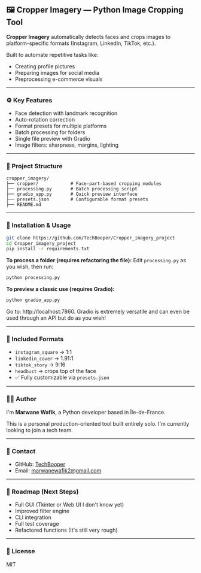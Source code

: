 ## 🖼️ Cropper Imagery — Python Image Cropping Tool

**Cropper Imagery** automatically detects faces and crops images to platform-specific formats (Instagram, LinkedIn, TikTok, etc.).

Built to automate repetitive tasks like:

* Creating profile pictures
* Preparing images for social media
* Preprocessing e-commerce visuals

---

### ⚙️ Key Features

* Face detection with landmark recognition
* Auto-rotation correction
* Format presets for multiple platforms
* Batch processing for folders
* Single file preview with Gradio
* Image filters: sharpness, margins, lighting

---

### 📁 Project Structure

```
cropper_imagery/
├── cropper/            # Face-part-based cropping modules
├── processing.py       # Batch processing script
├── gradio_app.py       # Quick preview interface
├── presets.json        # Configurable format presets
├── README.md
```

---

### 📂 Installation & Usage

```bash
git clone https://github.com/TechBooper/Cropper_imagery_project
cd Cropper_imagery_project
pip install -r requirements.txt
```

**To process a folder (requires refactoring the file):**
Edit `processing.py` as you wish, then run:

```bash
python processing.py
```

**To preview a classic use (requires Gradio):**

```bash
python gradio_app.py
```
Go to: http://localhost:7860. Gradio is extremely versatile and can even be used through an API but do as you wish!

---

### 🔧 Included Formats

* `instagram_square` → 1:1
* `linkedin_cover` → 1.91:1
* `tiktok_story` → 9:16
* `headbust` → crops top of the face
* ✅ Fully customizable via `presets.json`

---

### 👨‍💻 Author

I'm **Marwane Wafik**, a Python developer based in Île-de-France.

This is a personal production-oriented tool built entirely solo. I'm currently looking to join a tech team.

---

### 📩 Contact

* GitHub: [TechBooper](https://github.com/TechBooper)
* Email: [marwanewafik2@gmail.com](mailto:marwanewafik2@gmail.com)

---

### 📅 Roadmap (Next Steps)

* Full GUI (Tkinter or Web UI I don't know yet)
* Improved filter engine
* CLI integration
* Full test coverage
* Refactored functions (It's still very rough)

---

### 📄 License

MIT
